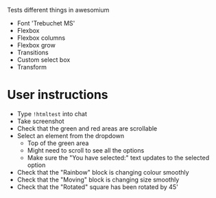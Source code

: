 Tests different things in awesomium

* Font 'Trebuchet MS'
* Flexbox
* Flexbox columns
* Flexbox grow
* Transitions
* Custom select box
* Transform


# User instructions
* Type `!htmltest` into chat
* Take screenshot
* Check that the green and red areas are scrollable
* Select an element from the dropdown
    * Top of the green area
    * Might need to scroll to see all the options
    * Make sure the "You have selected:" text updates to the selected option
* Check that the "Rainbow" block is changing colour smoothly
* Check that the "Moving" block is changing size smoothly
* Check that the "Rotated" square has been rotated by 45'